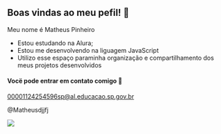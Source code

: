 ## Boas vindas ao meu pefil! 💜

Meu nome é Matheus Pinheiro 

- Estou estudando na Alura;
- Estou me desenvolvendo na liguagem JavaScript
- Utilizo esse espaço paraminha organização e compartilhamento dos meus projetos desenvolvidos

#### Vocë pode entrar em contato comigo 📧

00001124254596sp@al.educacao.sp.gov.br

@Matheusdjjfj

![](https://media1.tenor.com/m/fHBk0iPFwfQAAAAC/salute-yes-sir.gif)
